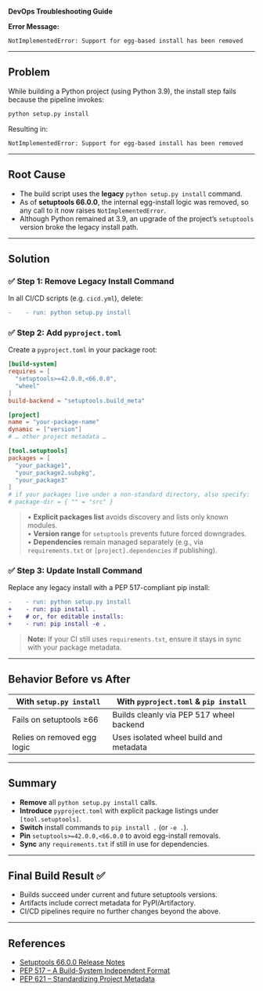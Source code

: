 **DevOps Troubleshooting Guide**

**Error Message:**  
```
NotImplementedError: Support for egg-based install has been removed
```

---

## Problem

While building a Python project (using Python 3.9), the install step fails because the pipeline invokes:  
```bash
python setup.py install
```
Resulting in:
```
NotImplementedError: Support for egg-based install has been removed
```

---

## Root Cause

- The build script uses the **legacy** `python setup.py install` command.  
- As of **setuptools 66.0.0**, the internal egg-install logic was removed, so any call to it now raises `NotImplementedError`.  
- Although Python remained at 3.9, an upgrade of the project’s `setuptools` version broke the legacy install path.

---

## Solution

### ✅ Step 1: Remove Legacy Install Command

In all CI/CD scripts (e.g. `cicd.yml`), delete:
```diff
-    - run: python setup.py install
```

### ✅ Step 2: Add `pyproject.toml`

Create a `pyproject.toml` in your package root:

```toml
[build-system]
requires = [
  "setuptools>=42.0.0,<66.0.0",
  "wheel"
]
build-backend = "setuptools.build_meta"

[project]
name = "your-package-name"
dynamic = ["version"]
# … other project metadata …

[tool.setuptools]
packages = [
  "your_package1",
  "your_package2.subpkg",
  "your_package3"
]
# if your packages live under a non-standard directory, also specify:
# package-dir = { "" = "src" }
```

> • **Explicit packages list** avoids discovery and lists only known modules.  
> • **Version range** for `setuptools` prevents future forced downgrades.  
> • **Dependencies** remain managed separately (e.g., via `requirements.txt` or `[project].dependencies` if publishing).

### ✅ Step 3: Update Install Command

Replace any legacy install with a PEP 517-compliant pip install:

```diff
-    - run: python setup.py install
+    - run: pip install .
+    # or, for editable installs:
+    - run: pip install -e .
```

> **Note:** If your CI still uses `requirements.txt`, ensure it stays in sync with your package metadata.

---

## Behavior Before vs After

| With `setup.py install`         | With `pyproject.toml` & `pip install`      |
|---------------------------------|--------------------------------------------|
| Fails on setuptools ≥66         | Builds cleanly via PEP 517 wheel backend    |
| Relies on removed egg logic     | Uses isolated wheel build and metadata      |

---

## Summary

- **Remove** all `python setup.py install` calls.  
- **Introduce** `pyproject.toml` with explicit package listings under `[tool.setuptools]`.  
- **Switch** install commands to `pip install .` (or `-e .`).  
- **Pin** `setuptools>=42.0.0,<66.0.0` to avoid egg-install removals.  
- **Sync** any `requirements.txt` if still in use for dependencies.

---

## Final Build Result ✅

- Builds succeed under current and future setuptools versions.  
- Artifacts include correct metadata for PyPI/Artifactory.  
- CI/CD pipelines require no further changes beyond the above.

---

## References

- [Setuptools 66.0.0 Release Notes](https://setuptools.pypa.io/en/latest/history.html#v66-0-0)  
- [PEP 517 – A Build-System Independent Format](https://peps.python.org/pep-0517/)  
- [PEP 621 – Standardizing Project Metadata](https://peps.python.org/pep-0621/)
